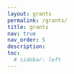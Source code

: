 ```yaml
---
layout: grants
permalink: /grants/
title: grants
nav: true
nav_order: 5
description: 
toc:
  # sidebar: left
---
```

